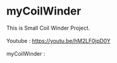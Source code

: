 # myCoilWinder

This is Small Coil Winder Project.
<BR>
<BR>
Youtube : https://youtu.be/hM2LF0jpD0Y
<BR>
<BR>
myCoilWinder : 
<BR>
<img src="http://www.solenoid.or.kr/data/coilwinder_01.png" border="0" alt="">
